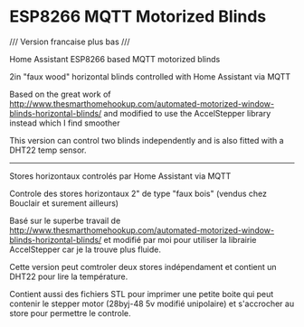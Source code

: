 # ESP8266 MQTT Motorized Blinds

/// Version francaise plus bas ///

Home Assistant ESP8266 based MQTT motorized blinds

2in "faux wood" horizontal blinds controlled with Home Assistant via MQTT

Based on the great work of http://www.thesmarthomehookup.com/automated-motorized-window-blinds-horizontal-blinds/
and modified to use the AccelStepper library instead which I find smoother

This version can control two blinds independently and is also fitted with a DHT22 temp sensor.


-----------------------------------------------------------------------

Stores horizontaux controlés par Home Assistant via MQTT

Controle des stores horizontaux 2" de type "faux bois" (vendus chez Bouclair et surement ailleurs)

Basé sur le superbe travail de http://www.thesmarthomehookup.com/automated-motorized-window-blinds-horizontal-blinds/ 
et modifié par moi pour utiliser la librairie AccelStepper car je la trouve plus fluide.

Cette version peut comtroler deux stores indépendament et contient un DHT22 pour lire la température.

Contient aussi des fichiers STL pour imprimer une petite boite qui peut contenir le stepper motor (28byj-48 5v modifié unipolaire) et s'accrocher au store pour permettre le controle.

